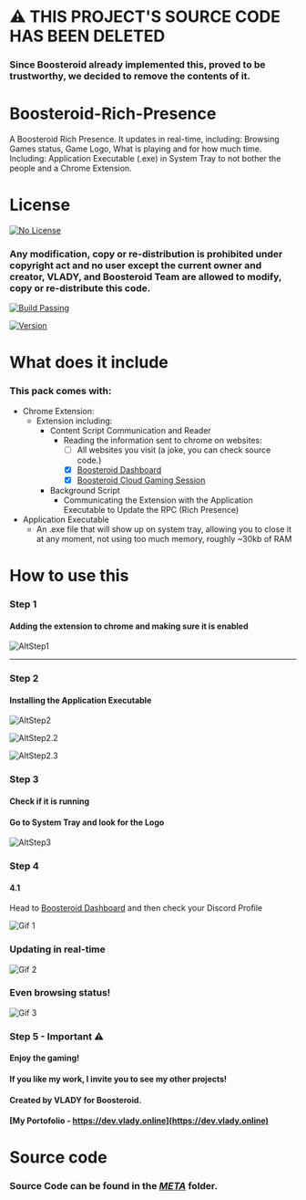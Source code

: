 # ⚠️ THIS PROJECT'S SOURCE CODE HAS BEEN DELETED
### Since Boosteroid already implemented this, proved to be trustworthy, we decided to remove the contents of it.

# Boosteroid-Rich-Presence
A Boosteroid Rich Presence. It updates in real-time, including: Browsing Games status, Game Logo, What is playing and for how much time. Including: Application Executable (.exe) in System Tray to not bother the people and a Chrome Extension.


# License
[![No License](https://img.shields.io/badge/License-No_License-red.svg)](https://choosealicense.com/licenses/mit/)
### Any modification, copy or re-distribution is prohibited under copyright act and no user except the current owner and creator, VLADY, and Boosteroid Team are allowed to modify, copy or re-distribute this code.

[![Build Passing](https://img.shields.io/badge/build-passing-green)]()

[![Version](https://img.shields.io/badge/Version-1.2.7-49ffff)]()

# What does it include
### This pack comes with:
- Chrome Extension:
    - Extension including:
        - Content Script Communication and Reader
            - Reading the information sent to chrome on websites: 
                - [ ]  All websites you visit (a joke, you can check source code.)
                - [x]  [Boosteroid Dashboard](https://cloud.boosteroid.com/dash)
                - [x]  [Boosteroid Cloud Gaming Session](https://cloud.boosteroid.com/static/stream/YOUR-SESSION-KEY-HERE)
        - Background Script 
            - Communicating the Extension with the Application Executable to Update the RPC (Rich Presence)
- Application Executable
    - An .exe file that will show up on system tray, allowing you to close it at any moment, not using too much memory, roughly ~30kb of RAM

# How to use this
### Step 1
#### Adding the extension to chrome and making sure it is enabled
![AltStep1](https://media.discordapp.net/attachments/1013963025516089434/1148048129850081310/image.png)
- - - - 
### Step 2
#### Installing the Application Executable
![AltStep2](https://media.discordapp.net/attachments/1013963025516089434/1148048694910922792/image.png)

![AltStep2.2](https://media.discordapp.net/attachments/1013963025516089434/1148048753748627616/image.png)

![AltStep2.3](https://media.discordapp.net/attachments/1013963025516089434/1148048794202669056/image.png)

### Step 3
#### Check if it is running
#### Go to System Tray and look for the Logo

![AltStep3](https://media.discordapp.net/attachments/1013963025516089434/1148049281903763538/image.png)

### Step 4
#### 4.1
Head to [Boosteroid Dashboard](https://cloud.boosteroid.com/) and then check your Discord Profile

![Gif 1](https://media.discordapp.net/attachments/1013963025516089434/1148054409251655680/gif1.gif)

### Updating in real-time

![Gif 2](https://media.discordapp.net/attachments/1013963025516089434/1148054408886759444/gif2.gif)

### Even browsing status!

![Gif 3](https://media.discordapp.net/attachments/1013963025516089434/1148054408551223316/gif3.gif)

### Step 5 - Important ⚠
#### Enjoy the gaming!
#### If you like my work, I invite you to see my other projects!
#### Created by VLADY for Boosteroid.
#### [My Portofolio - https://dev.vlady.online](https://dev.vlady.online)

# Source code

### Source Code can be found in the _[META](https://github.com/vladyxd/Boosteroid-Rich-Presence/tree/main/META)_ folder.
